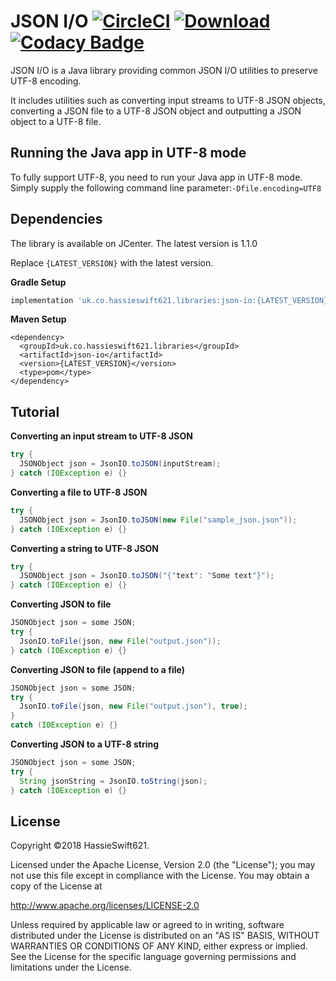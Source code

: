 JSON I/O [![CircleCI](https://circleci.com/gh/hassieswift621/json-io.svg?style=svg)](https://circleci.com/gh/hassieswift621/json-io)  [ ![Download](https://api.bintray.com/packages/hassieswift621/maven/json-io/images/download.svg) ](https://bintray.com/hassieswift621/maven/json-io/_latestVersion) [![Codacy Badge](https://api.codacy.com/project/badge/Grade/b77d753820154f4487659ab990e5926f)](https://www.codacy.com/app/hassieswift621/json-io?utm_source=github.com&amp;utm_medium=referral&amp;utm_content=hassieswift621/json-io&amp;utm_campaign=Badge_Grade)
========

JSON I/O is a Java library providing common JSON I/O utilities to preserve UTF-8 encoding.

It includes utilities such as converting input streams to UTF-8 JSON objects, converting a JSON file to a UTF-8 JSON
object and outputting a JSON object to a UTF-8 file.

Running the Java app in UTF-8 mode
-----------------------------
To fully support UTF-8, you need to run your Java app in UTF-8 mode.
Simply supply the following command line parameter:```-Dfile.encoding=UTF8```

Dependencies
------------
The library is available on JCenter. The latest version is 1.1.0

Replace ```{LATEST_VERSION}``` with the latest version.

**Gradle Setup**
```gradle
implementation 'uk.co.hassieswift621.libraries:json-io:{LATEST_VERSION}
```

**Maven Setup**
```maven
<dependency>
  <groupId>uk.co.hassieswift621.libraries</groupId>
  <artifactId>json-io</artifactId>
  <version>{LATEST_VERSION}</version>
  <type>pom</type>
</dependency>
```

Tutorial
--------
**Converting an input stream to UTF-8 JSON**
```java
try {
  JSONObject json = JsonIO.toJSON(inputStream);
} catch (IOException e) {}
```

**Converting a file to UTF-8 JSON**
```java
try {
  JSONObject json = JsonIO.toJSON(new File("sample_json.json"));
} catch (IOException e) {}
```

**Converting a string to UTF-8 JSON**
```java
try {
  JSONObject json = JsonIO.toJSON("{"text": "Some text"}");
} catch (IOException e) {}
```

**Converting JSON to file**
```java
JSONObject json = some JSON;
try {
  JsonIO.toFile(json, new File("output.json"));
} catch (IOException e) {}
```

**Converting JSON to file (append to a file)**
```java
JSONObject json = some JSON;
try {
  JsonIO.toFile(json, new File("output.json"), true);
}
catch (IOException e) {}
```

**Converting JSON to a UTF-8 string**
```java
JSONObject json = some JSON;
try {
  String jsonString = JsonIO.toString(json);
} catch (IOException e) {}
```

License
-------
Copyright &copy;2018 HassieSwift621.

Licensed under the Apache License, Version 2.0 (the "License"); you may not use this file except in compliance with the License. You may obtain a copy of the License at

http://www.apache.org/licenses/LICENSE-2.0

Unless required by applicable law or agreed to in writing, software distributed under the License is distributed on an "AS IS" BASIS, WITHOUT WARRANTIES OR CONDITIONS OF ANY KIND, either express or implied. See the License for the specific language governing permissions and limitations under the License.
